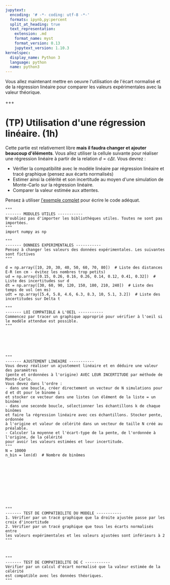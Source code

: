 ```yaml
---
jupytext:
  encoding: '# -*- coding: utf-8 -*-'
  formats: ipynb,py:percent
  split_at_heading: true
  text_representation:
    extension: .md
    format_name: myst
    format_version: 0.13
    jupytext_version: 1.10.3
kernelspec:
  display_name: Python 3
  language: python
  name: python3
---
```


Vous allez maintenant mettre en oeuvre l'utilisation de l'écart normalisé et de la régression linéaire pour comparer les valeurs expérimentales avec la valeur théorique.

+++

# (TP) Utilisation d'une régression linéaire. (1h)
Cette partie est relativement libre __mais il faudra changer et ajouter beaucoup d'éléments__. Vous allez utiliser la cellule suivante pour réaliser une régression linéaire à partir de la relation $d = c \Delta t$. Vous devrez :
* Vérifier la compatibilité avec le modèle linéaire par régression linéaire et tracé graphique (pensez aux écarts normalisés)
* Estimer ainsi la célérité et son incertitude au moyen d'une simulation de Monte-Carlo sur la régression linéaire.
* Comparer la valeur estimée aux attentes.

Pensez à utiliser [l'exemple complet](https://pcsi3physiquestan.github.io/tp_incertitude/notebook/exemple.html) pour écrire le code adéquat.

```{code-cell}
"""
------- MODULES UTILES -----------
N'oubliez pas d'importer les bibliothèques utiles. Toutes ne sont pas importées.
"""
import numpy as np

"""
------- DONNEES EXPERIMENTALES -----------
Pensez à changer les valeurs des données expérimentales. Les suivantes sont fictives
"""

d = np.array([10, 20, 30, 40, 50, 60, 70, 80])  # Liste des distances E-R (en cm - évitez les nombres trop petits)
ud = np.array([0.15, 0.26, 0.16, 0.26, 0.14, 0.12, 0.41, 0.32])  # Liste des incertitudes sur d
dt = np.array([30, 60, 90, 120, 150, 180, 210, 240])  # Liste des temps de vol (en ms)
udt = np.array([5.4, 5.8, 4.6, 6.3, 8.3, 10, 5.1, 3.2])  # Liste des incertitudes sur Delta t

"""
------- LOI COMPATIBLE A L'OEIL -----------
Commencez par tracer un graphique approprié pour vérifier à l'oeil si le modèle attendue est possible.
"""






"""
------- AJUSTEMENT LINEAIRE -----------
Vous devez réaliser un ajustement linéaire et en déduire une valeur des paramètres
(pente et ordonnées à l'origine) AVEC LEUR INCERTITUDE par méthode de Monte-Carlo.
Vous devez dans l'ordre :
- dans une boucle, créer directement un vecteur de N simulations pour d et dt pour le binome i
et stocker ce vecteur dans une listes (un élément de la liste = un binôme)
- dans une seconde boucle, sélectionner les échantillons k de chaque binômes
et faire la régression linéaire avec ces échantillons. Stocker pente, ordonnée
à l'origine et valeur de célérité dans un vecteur de taille N créé au préalable.
- Calculer la moyenne et l'écart-type de la pente, de l'ordonnée à l'origine, de la célérité
pour avoir les valeurs estimées et leur incertitude.
"""
N = 10000
n_bin = len(d)  # Nombre de binômes











"""
------- TEST DE COMPATIBILITE DU MODELE -----------
1. Vérifier par un tracé graphique que la droite ajustée passe par les croix d'incertitude
2. Vérifier par un tracé graphique que tous les écarts normalisés entre
les valeurs expérimentales et les valeurs ajustées sont inférieurs à 2
"""



"""
------- TEST DE COMPATIBILITE DE C -----------
Vérifier par un calcul d'écart normalisé que la valeur estimée de la célérité
est compatible avec les données théoriques.
"""

```